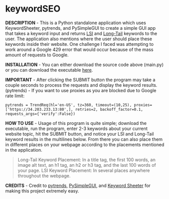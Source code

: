 # keywordSEO

**DESCRIPTION** - This is a Python standalone application which uses KeywordSheeter, pytrends, and PySimpleGUI to create a simple GUI app that takes a keyword input and returns [LSI](https://www.wordstream.com/blog/ws/2020/08/27/lsi-keywords "These are keywords that add context to your site so search engines can better categorize your content.") and [Long-Tail](https://www.wordstream.com/long-tail-keywords "These are more specific keywords that target niche demographics.") keywords to the user. The application also mentions where the user should place these keywords inside their website. One challenge I faced was attempting to work around a Google 429 error that would occur because of the mass amount of requests to Google.

**INSTALLATION** - You can either download the source code above (main.py) or you can download the executable [here](https://github.com/Noah-Grimaldi/keywordSEO/releases/tag/v1.0).

**IMPORTANT** - After clicking the SUBMIT button the program may take a couple seconds to process the requests and display the keyword results. (pytrends) - If you want to use proxies as you are blocked due to Google rate limit:

```
pytrends = TrendReq(hl='en-US', tz=360, timeout=(10,25), proxies=['https://34.203.233.13:80',], retries=2, backoff_factor=0.1, requests_args={'verify':False})
```

**HOW TO USE** - Usage of this program is quite simple; download the executable, run the program, enter 2-3 keywords about your current website topic, hit the SUBMIT button, and notice your LSI and Long-Tail keyword results in the multilines below. From there you can also place them in different places on your webpage according to the placements mentioned in the application.

> Long-Tail Keyword Placement: In a title tag, the first 100 words, an image alt text, an h1 tag, an h2 or h3 tag, and the last 100 words of your page.
> LSI Keyword Placement: In several places anywhere throughout the webpage.

**CREDITS** - Credit to [pytrends](https://pypi.org/project/pytrends/), [PySimpleGUI](https://www.pysimplegui.org/en/latest/), and [Keyword Sheeter](https://keywordsheeter.com/) for making this project extremely easy.
